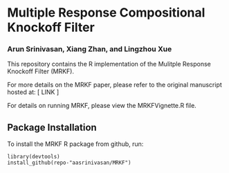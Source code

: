 # Multiple Response Compositional Knockoff Filter
### Arun Srinivasan, Xiang Zhan, and Lingzhou Xue

This repository contains the R implementation of the Mulitple Response Knockoff Filter (MRKF). 

For more details on the MRKF paper, please refer to the original manuscript hosted at: [ LINK ]

For details on running MRKF, please view the MRKFVignette.R file.

## Package Installation

To install the MRKF R package from github, run:
```{r}
library(devtools)
install_github(repo-"aasrinivasan/MRKF")
```
